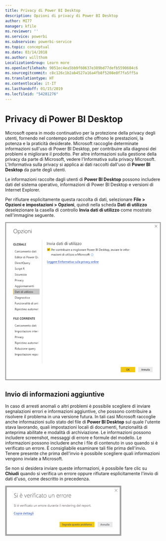 ```yaml
---
title: Privacy di Power BI Desktop
description: Opzioni di privacy di Power BI Desktop
author: MI77
manager: kfile
ms.reviewer: ''
ms.service: powerbi
ms.subservice: powerbi-service
ms.topic: conceptual
ms.date: 03/14/2018
ms.author: willthom
LocalizationGroup: Learn more
ms.openlocfilehash: 9051ec4ea5bb9f60637e389bd77defb5590604c6
ms.sourcegitcommit: c8c126c1b2ab4527a16a4fb8f5208e0f7fa5ff5a
ms.translationtype: HT
ms.contentlocale: it-IT
ms.lasthandoff: 01/15/2019
ms.locfileid: "54281276"
---
```

# <a name="power-bi-desktop-privacy"></a>Privacy di Power BI Desktop

Microsoft opera in modo continuativo per la protezione della privacy degli utenti, fornendo nel contempo prodotti che offrono le prestazioni, la potenza e la praticità desiderate. Microsoft raccoglie determinate informazioni sull'uso di Power BI Desktop, per contribuire alla diagnosi dei problemi e migliorare il prodotto. Per altre informazioni sulla gestione della privacy da parte di Microsoft, vedere l'Informativa sulla privacy Microsoft. L'Informativa sulla privacy si applica ai dati raccolti dall'uso di **Power BI Desktop** da parte degli utenti.
 
Le informazioni raccolte dagli utenti di **Power BI Desktop** possono includere dati del sistema operativo, informazioni di Power BI Desktop e versioni di Internet Explorer. 
 
Per rifiutare esplicitamente questa raccolta di dati, selezionare **File > Opzioni e impostazioni > Opzioni**, quindi nella scheda **Dati di utilizzo** deselezionare la casella di controllo **Invia dati di utilizzo** come mostrato nell'immagine seguente.

![Impostazioni delle opzioni per Invia dati di utilizzo](media/desktop-privacy/privacy_01.png)

## <a name="sending-additional-information"></a>Invio di informazioni aggiuntive

In caso di arresti anomali o altri problemi è possibile scegliere di inviare segnalazioni errori e informazioni aggiuntive, che possono contribuire a risolvere il problema in una versione futura. In tali casi Microsoft raccoglie anche informazioni sullo stato del file di **Power BI Desktop** sul quale l'utente stava lavorando, quali impostazioni locali di documenti, funzionalità di anteprima abilitate e modalità di archiviazione. Le informazioni possono includere screenshot, messaggi di errore e formule del modello. Le informazioni possono includere anche i file di contenuto in uso quando si è verificato un errore. È consigliabile esaminare tali file prima dell'invio. Tenere presente che prima dell'invio è possibile scegliere quali informazioni vengono inviate a Microsoft.  
 
Se non si desidera inviare queste informazioni, è possibile fare clic su **Chiudi** quando si verifica un errore oppure rifiutare esplicitamente l'invio di dati d'uso, come descritto in precedenza. 

![Finestra di dialogo di arresto anomalo](media/desktop-privacy/privacy_02.png)
